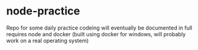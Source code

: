 # node-practice
Repo for some daily practice codeing
will eventually be documented in full
requires node and docker (built using docker for windows, will probably work on a real operating system)
